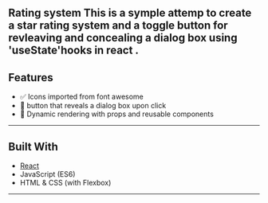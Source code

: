 
**Rating system** This is a symple attemp to create a star rating system and a toggle button for revleaving and concealing a dialog box using 'useState'hooks in react .
---

## Features

- ✅ Icons imported from font awesome
- 🎥 button that reveals a dialog box upon click
- 🔄 Dynamic rendering with props and reusable components

---

## Built With

- [React](https://reactjs.org/)
- JavaScript (ES6)
- HTML & CSS (with Flexbox)

---